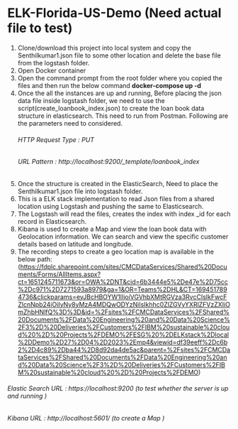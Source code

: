 # ELK-Florida-US-Demo (Need actual file to test)

1. Clone/download this project into local system and copy the Senthilkumar1.json file to some other location and delete the base file from the logstash folder.
2. Open Docker container  
3. Open the command prompt from the root folder where you copied the files and then run the below command
                                 **docker-compose up -d**
4. Once the all the instances are up and running, Before placing the json data file inside logstash folder, we need to use the script(create_loanbook_index.json) to create the loan book data structure in elasticsearch. This need to run from Postman. Following are the parameters need to considered. 
    ######    HTTP Request Type : PUT 
    ######    URL Pattern : http://localhost:9200/_template/loanbook_index   <br>
5. Once the structure is created in the ElasticSearch, Need to place the Senthilkumar1.json file into logstash folder. <br>
6. This is a ELK stack implementation to read Json files from a shared location using Logstash and pushing the same to Elasticsearch. <br>
7. The Logstash will read the files, creates the index with index _id for each record in Elasticsearch. <br>
8. Kibana is used to create a Map and view the loan book data with Geolocation information. We can search and view the specific customer details based on latitude and longitude.<br>
9. The recording steps to create a geo location map is available in the below path: (https://fdplc.sharepoint.com/sites/CMCDataServices/Shared%20Documents/Forms/AllItems.aspx?ct=1651245711673&or=OWA%2DNT&cid=6b3444e5%2De47e%2D75cc%2Dc971%2D7271593a8979&ga=1&OR=Teams%2DHL&CT=1694517894736&clickparams=eyJBcHBOYW1lIjoiVGVhbXMtRGVza3RvcCIsIkFwcFZlcnNpb24iOiIyNy8yMzA4MDQwODYzNiIsIkhhc0ZlZGVyYXRlZFVzZXIiOmZhbHNlfQ%3D%3D&id=%2Fsites%2FCMCDataServices%2FShared%20Documents%2FData%20Engineering%20and%20Data%20Science%2F3%2D%20Deliveries%2FCustomers%2FIBM%20sustainable%20cloud%20%2D%20Projects%2FDEMO%2FESG%20%2DELKstack%2Dlocal%2DDemo%2D27%2D04%2D2023%2Emp4&viewid=df39eeff%2Dc6b2%2D4c89%2Dba44%2D8d92da4de5ac&parent=%2Fsites%2FCMCDataServices%2FShared%20Documents%2FData%20Engineering%20and%20Data%20Science%2F3%2D%20Deliveries%2FCustomers%2FIBM%20sustainable%20cloud%20%2D%20Projects%2FDEMO)

###### Elastic Search URL : https://localhost:9200 (to test whether the server is up and running )
###### Kibana URL : http://localhost:5601/ (to create a Map )